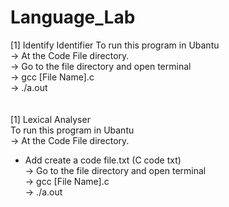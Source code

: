 # Language_Lab

[1] Identify Identifier
To run this program in Ubantu<br>
-> At the Code File directory.<br>
-> Go to the file directory and open terminal<br>
-> gcc [File Name].c<br>
-> ./a.out<br>
<br>
<br>
[1] Lexical Analyser<br>
To run this program in Ubantu<br>
-> At the Code File directory.<br>
   - Add create a code file.txt (C code txt)<br>
-> Go to the file directory and open terminal<br>
-> gcc [File Name].c<br>
-> ./a.out<br>
